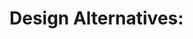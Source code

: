 # Design Alternatives: <Title>

## Overview
<Describe what is being designed in 2-3 sentences>

Example:
This document evaluates multiple design approaches for the user authentication feature. We compare OAuth2.0, session-based, and SaaS-based authentication methods to select the optimal implementation that meets our security and scalability requirements.

---

## Alternative 1: <Design Alternative Name>

**Overview**
<Describe this design alternative in 2-3 sentences>

**Architecture**
```
<Simple diagram showing key components and data flow>
Example:
Client → API Gateway → Auth Service → Token Validation
                         ↓
                    User Database
```

**Pros**
- ✅ Pro 1: <Specific advantage>
- ✅ Pro 2: <Specific advantage>
- ✅ Pro 3: <Specific advantage>
- ✅ Pro 4: <Specific advantage> (optional)
- ✅ Pro 5: <Specific advantage> (optional)

**Cons**
- ❌ Con 1: <Specific limitation or drawback>
- ❌ Con 2: <Specific limitation or drawback>
- ❌ Con 3: <Specific limitation or drawback>
- ❌ Con 4: <Specific limitation or drawback> (optional)
- ❌ Con 5: <Specific limitation or drawback> (optional)

**Implementation Complexity**: Low / Med / High

**Primary Risks**
<Describe the main technical risks in 1-2 sentences>

---

## Alternative 2: <Design Alternative Name>

**Overview**
<Describe this design alternative in 2-3 sentences>

**Architecture**
```
<Simple diagram showing key components and data flow>
```

**Pros**
- ✅ Pro 1: <Specific advantage>
- ✅ Pro 2: <Specific advantage>
- ✅ Pro 3: <Specific advantage>
- ✅ Pro 4: <Specific advantage> (optional)
- ✅ Pro 5: <Specific advantage> (optional)

**Cons**
- ❌ Con 1: <Specific limitation or drawback>
- ❌ Con 2: <Specific limitation or drawback>
- ❌ Con 3: <Specific limitation or drawback>
- ❌ Con 4: <Specific limitation or drawback> (optional)
- ❌ Con 5: <Specific limitation or drawback> (optional)

**Implementation Complexity**: Low / Med / High

**Primary Risks**
<Describe the main technical risks in 1-2 sentences>

---

## Alternative 3: <Design Alternative Name>

**Overview**
<Describe this design alternative in 2-3 sentences>

**Architecture**
```
<Simple diagram showing key components and data flow>
```

**Pros**
- ✅ Pro 1: <Specific advantage>
- ✅ Pro 2: <Specific advantage>
- ✅ Pro 3: <Specific advantage>
- ✅ Pro 4: <Specific advantage> (optional)
- ✅ Pro 5: <Specific advantage> (optional)

**Cons**
- ❌ Con 1: <Specific limitation or drawback>
- ❌ Con 2: <Specific limitation or drawback>
- ❌ Con 3: <Specific limitation or drawback>
- ❌ Con 4: <Specific limitation or drawback> (optional)
- ❌ Con 5: <Specific limitation or drawback> (optional)

**Implementation Complexity**: Low / Med / High

**Primary Risks**
<Describe the main technical risks in 1-2 sentences>

---

## Comparison Matrix

| Criteria | Alternative 1: <Name> | Alternative 2: <Name> | Alternative 3: <Name> |
|----------|----------------------|----------------------|----------------------|
| **Implementation Effort** | 5 person-days | 8 person-days | 3 person-days |
| **Maintainability** | High / Med / Low | High / Med / Low | High / Med / Low |
| **Performance** | 100ms / High / Good | 50ms / Very High | 200ms / Medium |
| **Scalability** | High / Med / Low | High / Med / Low | High / Med / Low |
| **Team Familiarity** | High / Med / Low | High / Med / Low | High / Med / Low |
| **Technical Debt** | Low / Med / High | Low / Med / High | Low / Med / High |
| **Security** | High / Med / Low | High / Med / Low | High / Med / Low |
| **Cost** | Low / Med / High | Low / Med / High | Low / Med / High |

*Note: Adjust criteria based on project requirements*

---

## Recommended Solution

### Selected Design: Alternative <N>: <Name>

**Selection Rationale** (3-5 sentences)
<Explain why this design was chosen over the alternatives>

Example:
Alternative 1 is recommended for the following three main reasons:
1. **High Maintainability**: Simple module composition that all team members can easily understand and extend
2. **Security Compliance**: Adheres to OAuth2.0 standards, minimizing vulnerability risks and meeting regulatory requirements
3. **Existing System Compatibility**: Easy integration with current authentication infrastructure, resulting in low migration costs and minimal disruption

Alternative 2 offers superior performance, but has high implementation complexity and risks increased long-term maintenance costs. Alternative 3 is suitable for rapid development, but does not meet our requirements in terms of scalability and data ownership.

**Key Trade-offs**
<Describe what we're sacrificing and why it's acceptable - 2-4 bullet points>

Example:
- **Performance**: Response time is approximately 2x compared to Alternative 2 (50ms → 100ms), but it still well satisfies the 200ms requirement, and the impact on user experience is minimal
- **Initial Development Speed**: Development period is approximately 2x compared to Alternative 3, but we prioritize long-term maintainability and extensibility
- **Infrastructure Complexity**: Requires additional token storage infrastructure, but this provides better scalability and security control

---

## Next Steps

**User Action Required:**
1. Review the alternatives and comparison matrix above
2. If you agree with the recommended solution, proceed with:
   ```
   /sdp:design <slug>
   ```
3. If you prefer a different alternative, specify it:
   ```
   /sdp:design <slug> 2
   ```
4. If you want modifications to any alternative, provide feedback in natural language and the alternatives will be updated

**What Happens Next:**
- The `design` command will create a comprehensive detailed design document
- This includes: architecture diagrams, data models, API specifications, security measures, implementation guidelines, and file structure
- The detailed design will be based on your selected alternative

---

*Created: YYYY-MM-DD*
*Design alternatives version: 1.0*
